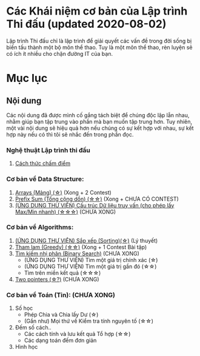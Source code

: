 # Các Khái niệm cơ bản của Lập trình Thi đấu (updated 2020-08-02)

Lập trình Thi đấu chỉ là lập trình để giải quyết các vấn đề trong đời sống bị biến tấu thành một bộ môn thể thao. Tuy là một môn thể thao, rèn luyện sẽ có ích ít nhiều cho chặn đường IT của bạn.

# Mục lục

## Nội dung
Các nội dung đã được mình cố gắng tách biệt để chúng độc lập lẫn nhau, nhằm giúp bạn tập trung vào phần mà bạn muốn tập trung hơn. Tuy nhiên, một vài nội dung sẽ hiệu quả hơn nếu chúng có sự kết hợp với nhau, sự kết hợp này nếu có thì tôi sẽ nhắc đến trong phần đọc.

### Nghệ thuật Lập trình thi đấu
1. [Cách thức chấm điểm](prologue/HowCodeSubmissionsAreJudged.md)


### Cơ bản về Data Structure:
1. [Arrays (Mảng) (☆)](BasicDataStructure/Arrays.md) (Xong + 2 Contest)
2. [Prefix Sum (Tổng cộng dồn) (☆☆)](BasicDataStructure/PrefixSum.md) (Xong + CHƯA CÓ CONTEST)
3. [(ỨNG DỤNG THƯ VIỆN) Cấu trúc Dữ liệu truy vấn (cho phép lấy Max/Min nhanh) (☆☆☆)](BasicDataStructure/FastMinMaxSingleElementQuery.md) (CHƯA XONG)


### Cơ bản về Algorithms:
1. [(ỨNG DỤNG THƯ VIỆN) Sắp xếp (Sorting)(☆)](BasicAlgorithm/Sorting.md) (Lý thuyết)
2. [Tham lam (Greedy) (☆☆)](BasicAlgorithm/Greedy.md) (Xong + 1 Contest Bài tập)
3. [Tìm kiếm nhị phân (Binary Search)](BasicAlgorithm/BinarySearch.md) (CHƯA XONG)
    - (ỨNG DỤNG THƯ VIỆN) Tìm một giá trị chính xác (☆)
    - (ỨNG DỤNG THƯ VIỆN) Tìm một giá trị gần đó    (☆☆)
    - Tìm trên miền kết quả     (☆☆☆)
4. [Two pointers (☆?)](BasicAlgorithm/TwoPointers) (CHƯA XONG)


### Cơ bản về Toán (Tin): (CHƯA XONG)
1. Số học
    - Phép Chia và Chia lấy Dư (☆)
    - (Gần như) Mọi thứ về Kiểm tra tính nguyên tố (☆☆)
2. Đếm số cách..
    - Các cách tính và lưu kết quả Tổ hợp (☆☆)
    - Các dạng toán đếm đơn giản
3. Hình học
